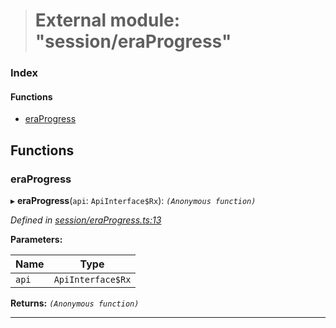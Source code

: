 > # External module: "session/eraProgress"

### Index

#### Functions

* [eraProgress](_session_eraprogress_.md#eraprogress)

## Functions

###  eraProgress

▸ **eraProgress**(`api`: `ApiInterface$Rx`): *`(Anonymous function)`*

*Defined in [session/eraProgress.ts:13](https://github.com/polkadot-js/api/blob/d027eb0/packages/api-derive/src/session/eraProgress.ts#L13)*

**Parameters:**

Name | Type |
------ | ------ |
`api` | `ApiInterface$Rx` |

**Returns:** *`(Anonymous function)`*

___